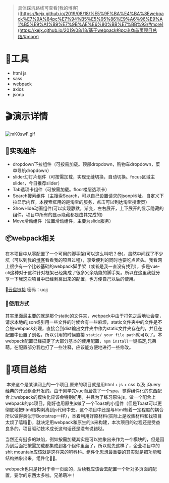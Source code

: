 > 具体踩坑路线可查看[我的博客]([https://kejx.github.io/2019/08/18/%E5%9F%BA%E4%BA%8Ewebpack%E7%9A%84pc%E7%94%B5%E5%95%86%E9%A6%96%E9%A1%B5%E9%A1%B9%E7%9B%AE%E6%80%BB%E7%BB%93/#more](https://kejx.github.io/2019/08/18/基于webpack的pc电商首页项目总结/#more)

# 🔨工具

+ html js 
+ sass
+ webpack
+ axios 
+ jsonp







# 🎬演示详情

![mK0swF.gif](https://s2.ax1x.com/2019/08/18/mK0swF.gif)







## 🔩实现组件

+ dropdown下拉组件（可按需加载。顶部dropdown，购物车dropdown，菜单导航dropdown）
+ slider幻灯片组件（可按需加载，实现无缝切换，自动切换。focus区域主slider，今日推荐slider）
+ Tab选项卡组件（可按需加载。floor楼层选项卡）
+ Search搜索组件（主搜索Search，可以自己设置请求的jsonp地址，自定义下拉显示内容，本搜索框用的是淘宝的服务，点击可以到达淘宝搜索页）
+ ShowHide动画组件(可以实现静默，渐变，左右展开，上下展开的显示隐藏的组件，项目中所有的显示隐藏都是由其完成的)
+ Move滑动组件（位置滑动组件，主要为slide服务）







## 📦webpack相关

​	在本项目中从零配置了一个可用的脚手架(可以这么叫吧？😎)。虽然中间踩了不少坑（可以到我的[博客]()看看我的项目过程），享受便利的同时也要吃点苦头。我看网上很少有一个比较基础的webpack脚手架（或者是我一直没有找到），多是vue-cli这种对于这种针对框架已经集成了很多冗余功能的脚手架。所以在这里我就分享一下我这次项目中已经剥离出来的配置，也方便自己以后的使用。

🔗[云盘链接](https://pan.baidu.com/s/19e8MC6a8erOj5iCZ8W9--Q) 密码：uqij







### 🧤使用方式

​	其实里面最主要的就是那个static的文件夹，webpack中由于打包之后地址会变，请求本地的json或引用一些文件的时候会有一些麻烦，static文件夹中的文件是不会被webpack处理，直接会到dist输出文件夹中作为static文件夹存在的，并且在配置中设置了别名，所以引用的时候直接 `static/ your file path`就可以了。本webpack配置已经搞定了大部分基本的使用配置，`npm install`一键搞定,兄弟萌。在配置部分我也打了一些注释，应该能方便地进行一些修改。











# 📃项目总结

​	本来这个是某课网上的一个项目,原来的项目就是用html + js + css 以及 jQuery 经典的开发组合开发的。由于刚学完vue而且做了一个spa，觉得组件化的东西配合上webpack的模块化应该会特别好用，并且为了练习原生js，做一个配合上webpack的pc项目，刚好也用原生js做了一个Toast的小组件（但是Toast可以更彻底地把html结构剥离到js代码中去，这个项目中还是与html有着一定程度的耦合所以做得类似于Bootstrap一样），本着利用好原材料(实际上是收集材料和找项目太烦了嘻嘻🤭)，就决定用webpack和原生的js来构建，本次项目的过程还是受益良多的，项目驱动技术成长这句话还是没有说错哒。

​	当然还有挺多的缺陷，例如按需加载其实是可以抽象出来作为一个模块的，但是因为到后面把按需加载都集成到各个组件里面了，所以就先这样了，企业项目中的shit mountain应该就是这样来的吧科科。组件化思想最重要的其实就是把功能和结构抽象出来，组件化🐂🍺。

​	webpack也只是针对于单一页面的，后续我应该会去配置一个针对多页面的配置，要学的东西太多啦。兄弟萌冲！

​	